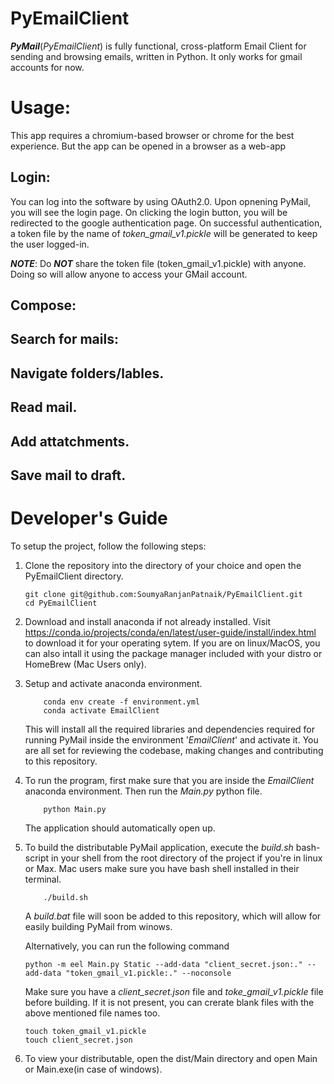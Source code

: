 # PyEmailClient

**_PyMail_**(_PyEmailClient_) is fully functional, cross-platform Email Client for sending and browsing emails, written in Python. It only works for gmail accounts for now.

# Usage:

This app requires a chromium-based browser or chrome for the best experience. But the app can be opened in a browser as a web-app

## Login:

You can log into the software by using OAuth2.0. Upon opnening PyMail, you will see the login page. On clicking the login button, you will be redirected to the google authentication page. On successful authentication, a token file by the name of _token_gmail_v1.pickle_ will be generated to keep the user logged-in.

**_NOTE_**: Do **_NOT_** share the token file (token_gmail_v1.pickle) with anyone. Doing so will allow anyone to access your GMail account.

## Compose:

## Search for mails:

## Navigate folders/lables.

## Read mail.

## Add attatchments.

## Save mail to draft.

# Developer's Guide

To setup the project, follow the following steps:

1.  Clone the repository into the directory of your choice and open the PyEmailClient directory.

        git clone git@github.com:SoumyaRanjanPatnaik/PyEmailClient.git
        cd PyEmailClient

2.  Download and install anaconda if not already installed. Visit https://conda.io/projects/conda/en/latest/user-guide/install/index.html to download it for your operating sytem. If you are on linux/MacOS, you can also intall it using the package manager included with your distro or HomeBrew (Mac Users only).
3.  Setup and activate anaconda environment.

        	conda env create -f environment.yml
        	conda activate EmailClient

    This will install all the required libraries and dependencies required for running PyMail inside the environment '_EmailClient_' and activate it. You are all set for reviewing the codebase, making changes and contributing to this repository.

4.  To run the program, first make sure that you are inside the _EmailClient_ anaconda environment. Then run the _Main.py_ python file.

        	python Main.py

    The application should automatically open up.

5.  To build the distributable PyMail application, execute the _build.sh_ bash-script in your shell from the root directory of the project if you're in linux or Max. Mac users make sure you have bash shell installed in their terminal.

        	./build.sh

    A _build.bat_ file will soon be added to this repository, which will allow for easily building PyMail from winows.

	Alternatively, you can run the following command

    	python -m eel Main.py Static --add-data "client_secret.json:." --add-data "token_gmail_v1.pickle:." --noconsole

	Make sure you have a _client_secret.json_ file and _toke_gmail_v1.pickle_ file before building. If it is not present, you can crerate blank files with the above mentioned file names too.

    	touch token_gmail_v1.pickle
    	touch client_secret.json

6. To view your distributable, open the dist/Main directory and open Main or Main.exe(in case of windows).
